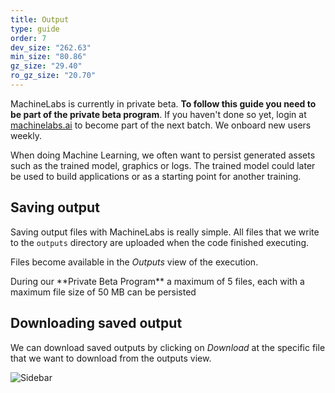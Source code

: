 ```yaml
---
title: Output
type: guide
order: 7
dev_size: "262.63"
min_size: "80.86"
gz_size: "29.40"
ro_gz_size: "20.70"
---
```


<p class="tip">MachineLabs is currently in private beta. <strong>To follow this guide you need to be part of the private beta program</strong>. If you haven't done so yet, login at <a href="https://machinelabs.ai/editor" title="MachineLabs Editor">machinelabs.ai</a> to become part of the next batch. We onboard new users weekly.</p>

When doing Machine Learning, we often want to persist generated assets such as the trained model, graphics or logs. The trained model could later be used to build applications or as a starting point for another training.

## Saving output

Saving output files with MachineLabs is really simple. All files that we write to the `outputs` directory are uploaded when the code finished executing.

Files become available in the *Outputs* view of the execution.

<p class="tip">During our **Private Beta Program** a maximum of 5 files, each with a maximum file size of 50 MB can be persisted</p>

## Downloading saved output

We can download saved outputs by clicking on *Download* at the specific file that we want to download from the outputs view.

![Sidebar](output/download_outputs.png)
